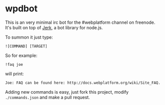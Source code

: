 wpdbot
======

This is an very minimal irc bot for the #webplatform channel on freenode. It's built on top of [Jerk](http://gf3.github.com/Jerk/), a bot library for node.js.

To summon it just type:

    ![COMMAND] [TARGET]

So for example:

    !faq joe

will print:

    Joe: FAQ can be found here: http://docs.webplatform.org/wiki/Site_FAQ.

Adding new commands is easy, just fork this project, modify `./commands.json` and make a pull request.